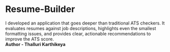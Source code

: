# Resume-Builder
 I developed an application that goes deeper than traditional ATS checkers. It evaluates resumes against job descriptions, highlights even the smallest formatting issues, and provides clear, actionable recommendations to improve the ATS score.
<br>
<b>Author - Thalluri Karthikeya</b>
